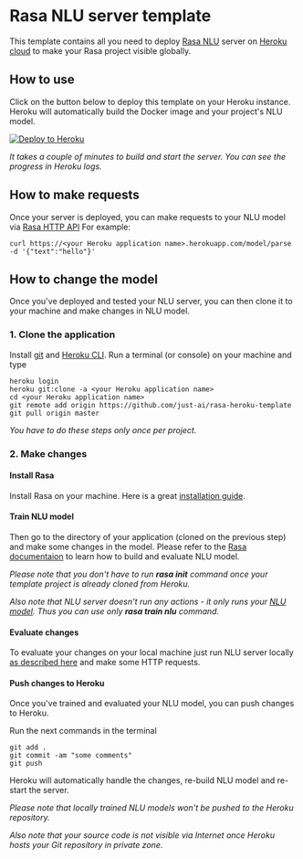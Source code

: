 # Rasa NLU server template

This template contains all you need to deploy [Rasa NLU](https://rasa.com/) server on [Heroku cloud](https://heroku.com) to make your Rasa project visible globally.

## How to use

Click on the button below to deploy this template on your Heroku instance.
Heroku will automatically build the Docker image and your project's NLU model.

[![Deploy to Heroku](https://camo.githubusercontent.com/83b0e95b38892b49184e07ad572c94c8038323fb/68747470733a2f2f7777772e6865726f6b7563646e2e636f6d2f6465706c6f792f627574746f6e2e737667)](https://heroku.com/deploy?template=https://github.com/Metric-AI-Team/test-bot)

_It takes a couple of minutes to build and start the server. You can see the progress in Heroku logs._

## How to make requests

Once your server is deployed, you can make requests to your NLU model via [Rasa HTTP API](https://rasa.com/docs/rasa/api/http-api/#operation/parseModelMessage)
For example:

`curl https://<your Heroku application name>.herokuapp.com/model/parse -d '{"text":"hello"}'`

## How to change the model

Once you've deployed and tested your NLU server, you can then clone it to your machine and make changes in NLU model.

### 1. Clone the application

Install [git](https://git-scm.com/downloads) and [Heroku CLI](https://devcenter.heroku.com/articles/heroku-cli#download-and-install).
Run a terminal (or console) on your machine and type

```
heroku login
heroku git:clone -a <your Heroku application name>
cd <your Heroku application name>
git remote add origin https://github.com/just-ai/rasa-heroku-template
git pull origin master
```

_You have to do these steps only once per project._

### 2. Make changes

#### Install Rasa

Install Rasa on your machine. Here is a great [installation guide](https://rasa.com/docs/rasa/user-guide/installation/).

#### Train NLU model

Then go to the directory of your application (cloned on the previous step) and make some changes in the model.
Please refer to the [Rasa documentaion](https://rasa.com/docs/rasa/user-guide/rasa-tutorial/) to learn how to build and evaluate NLU model.

_Please note that you don't have to run **rasa init** command once your template project is already cloned from Heroku._

_Also note that NLU server doesn't run any actions - it only runs your [NLU model](https://rasa.com/docs/rasa/nlu/using-nlu-only/). Thus you can use only **rasa train nlu** command._

#### Evaluate changes

To evaluate your changes on your local machine just run NLU server locally [as described here](https://rasa.com/docs/rasa/nlu/using-nlu-only/) and make some HTTP requests.

#### Push changes to Heroku

Once you've trained and evaluated your NLU model, you can push changes to Heroku.

Run the next commands in the terminal

```
git add .
git commit -am "some comments"
git push
```

Heroku will automatically handle the changes, re-build NLU model and re-start the server.

_Please note that locally trained NLU models won't be pushed to the Heroku repository._

_Also note that your source code is not visible via Internet once Heroku hosts your Git repository in private zone._
